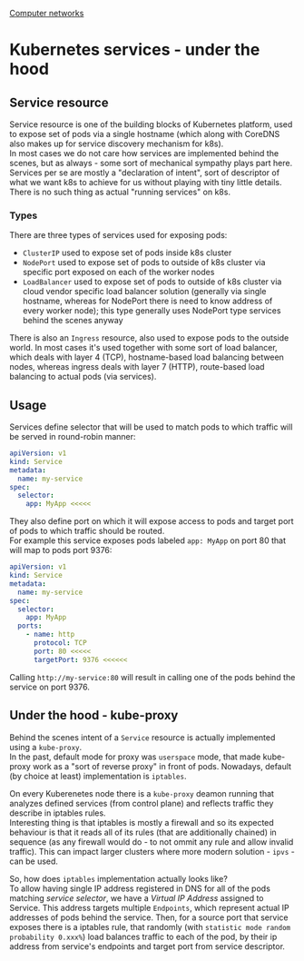 [Computer networks](/engineering/computer-networks)
# Kubernetes services - under the hood

## Service resource

Service resource is one of the building blocks of Kubernetes platform, used to expose set of pods via a single hostname (which along with CoreDNS also makes up for service discovery mechanism for k8s).<br>
In most cases we do not care how services are implemented behind the scenes, but as always - some sort of mechanical sympathy plays part here. Services per se are mostly a "declaration of intent", sort of descriptor of what we want k8s to achieve for us without playing with tiny little details. There is no such thing as actual "running services" on k8s.

### Types

There are three types of services used for exposing pods:
- `ClusterIP` used to expose set of pods inside k8s cluster
- `NodePort` used to expose set of pods to outside of k8s cluster via specific port exposed on each of the worker nodes
- `LoadBalancer` used to expose set of pods to outside of k8s cluster via cloud vendor specific load balancer solution (generally via single hostname, whereas for NodePort there is need to know address of every worker node); this type generally uses NodePort type services behind the scenes anyway

There is also an `Ingress` resource, also used to expose pods to the outside world. In most cases it's used together with some sort of load balancer, which deals with layer 4 (TCP), hostname-based load balancing between nodes, whereas ingress deals with layer 7 (HTTP), route-based load balancing to actual pods (via services).

## Usage

Services define selector that will be used to match pods to which traffic will be served in round-robin manner:
```yaml
apiVersion: v1
kind: Service
metadata:
  name: my-service
spec:
  selector:
    app: MyApp <<<<<
```

They also define port on which it will expose access to pods and target port of pods to which traffic should be routed.<br>
For example this service exposes pods labeled `app: MyApp` on port 80 that will map to pods port 9376:
```yaml
apiVersion: v1
kind: Service
metadata:
  name: my-service
spec:
  selector:
    app: MyApp
  ports:
    - name: http
      protocol: TCP
      port: 80 <<<<<
      targetPort: 9376 <<<<<<
```

Calling `http://my-service:80` will result in calling one of the pods behind the service on port 9376.


## Under the hood - kube-proxy

Behind the scenes intent of a `Service` resource is actually implemented using a `kube-proxy`.<br> In the past, default mode for proxy was `userspace` mode, that made kube-proxy work as a "sort of reverse proxy" in front of pods. Nowadays, default (by choice at least) implementation is `iptables`.

On every Kuberenetes node there is a `kube-proxy` deamon running that analyzes defined services (from control plane) and reflects traffic they describe in iptables rules.<br> Interesting thing is that iptables is mostly a firewall and so its expected behaviour is that it reads all of its rules (that are additionally chained) in sequence (as any firewall would do - to not ommit any rule and allow invalid traffic). This can impact larger clusters where more modern solution - `ipvs` - can be used.

So, how does `iptables` implementation actually looks like?<br> To allow having single IP address registered in DNS for all of the pods matching *service selector*, we have a *Virtual IP Address* assigned to Service. This address targets multiple `Endpoints`, which represent actual IP addresses of pods behind the service. Then, for a source port that service exposes there is a iptables rule, that randomly (with `statistic mode random probability 0.xxx%`) load balances traffic to each of the pod, by their ip address from service's endpoints and target port from service descriptor.